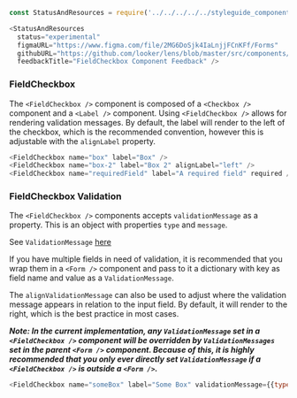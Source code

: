 
```js noeditor
const StatusAndResources = require('../../../../../styleguide_components/StatusAndResources').StatusAndResources;

<StatusAndResources
  status="experimental"
  figmaURL="https://www.figma.com/file/2MG6DoSjk4IaLnjjFCnKFf/Forms"
  githubURL="https://github.com/looker/lens/blob/master/src/components/Form/Fields/FieldCheckbox.tsx"
  feedbackTitle="FieldCheckbox Component Feedback" />
```

### FieldCheckbox

The `<FieldCheckbox />` component is composed of a `<Checkbox />` component and a `<Label />` component. Using `<FieldCheckbox />` allows for rendering validation messages. By default, the label will render to the left of the checkbox, which is the recommended convention, however this is adjustable with the `alignLabel` property.

```js
<FieldCheckbox name="box" label="Box" />
<FieldCheckbox name="box-2" label="Box 2" alignLabel="left" />
<FieldCheckbox name="requiredField" label="A required field" required />
```

### FieldCheckbox Validation

The `<FieldCheckbox />` components accepts `validationMessage` as a property. This is an object with properties `type` and `message`.

See `ValidationMessage` [here](/#!/ValidationMessage)

If you have multiple fields in need of validation, it is recommended that you wrap them in a `<Form />` component and pass to it a dictionary with key as field name and value as a `ValidationMessage`.

The `alignValidationMessage` can also be used to adjust where the validation message appears in relation to the input field. By default, it will render to the right, which is the best practice in most cases.

___Note: In the current implementation, any `ValidationMessage` set in a `<FieldCheckbox />` component will be overridden by `ValidationMessages` set in the parent `<Form />` component. Because of this, it is highly recommended that you only ever directly set `ValidationMessage` if a `<FieldCheckbox />` is outside a `<Form />`.___

```js
<FieldCheckbox name="someBox" label="Some Box" validationMessage={{type: "error", message: "This is an error"}}/>
```
